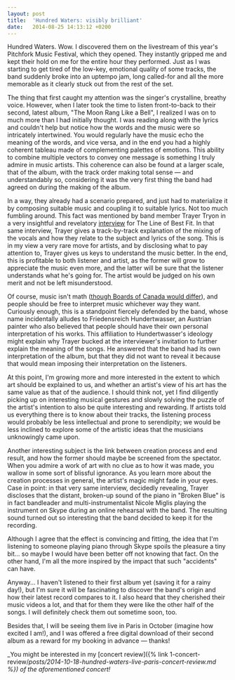 ```yaml
---
layout: post
title:  'Hundred Waters: visibly brilliant'
date:   2014-08-25 14:13:12 +0200
---
```


Hundred Waters. Wow. I discovered them on the livestream of this year's Pitchfork Music Festival, which they opened. They instantly gripped me and kept their hold on me for the entire hour they performed. Just as I was starting to get tired of the low-key, emotional quality of some tracks, the band suddenly broke into an uptempo jam, long called-for and all the more memorable as it clearly stuck out from the rest of the set.

The thing that first caught my attention was the singer's crystalline, breathy voice. However, when I later took the time to listen front-to-back to their second, latest album, "The Moon Rang Like a Bell", I realized I was on to much more than I had initially thought. I was reading along with the lyrics and couldn't help but notice how the words and the music were so intricately intertwined. You would regularly have the music echo the meaning of the words, and vice versa, and in the end you had a highly coherent tableau made of complementing palettes of emotions. This ability to combine multiple vectors to convey one message is something I truly admire in music artists. This coherence can also be found at a larger scale, that of the album, with the track order making total sense — and understandably so, considering it was the very first thing the band had agreed on during the making of the album.

In a way, they already had a scenario prepared, and just had to materialize it by composing suitable music and coupling it to suitable lyrics. Not too much fumbling around. This fact was mentioned by band member Trayer Tryon in a very insightful and revelatory [interview](https://www.thelineofbestfit.com/features/interviews/interview-trayer-tryon-of-hundred-waters-2014) for The Line of Best Fit. In that same interview, Trayer gives a track-by-track explanation of the mixing of the vocals and how they relate to the subject and lyrics of the song. This is in my view a very rare move for artists, and by disclosing what to pay attention to, Trayer gives us keys to understand the music better. In the end, this is profitable to both listener and artist, as the former will grow to appreciate the music even more, and the latter will be sure that the listener understands what he's going for. The artist would be judged on his own merit and not be left misunderstood.

Of course, music isn't math ([though Boards of Canada would differ](https://www.youtube.com/watch?v=F7bKe_Zgk4o)), and people should be free to interpret music whichever way they want. Curiously enough, this is a standpoint fiercely defended by the band, whose name incidentally alludes to Friedensreich Hundertwasser, an Austrian painter who also believed that people should have their own personal interpretation of his works. This affiliation to Hundertwasser's ideology might explain why Trayer bucked at the interviewer's invitation to further explain the meaning of the songs. He answered that the band had its own interpretation of the album, but that they did not want to reveal it because that would mean imposing their interpretation on the listeners.

At this point, I'm growing more and more interested in the extent to which art should be explained to us, and whether an artist's view of his art has the same value as that of the audience. I should think not, yet I find diligently picking up on interesting musical gestures and slowly solving the puzzle of the artist's intention to also be quite interesting and rewarding. If artists told us everything there is to know about their tracks, the listening process would probably be less intellectual and prone to serendipity; we would be less inclined to explore some of the artistic ideas that the musicians unknowingly came upon.

Another interesting subject is the link between creation process and end result, and how the former should maybe be screened from the spectator. When you admire a work of art with no clue as to how it was made, you wallow in some sort of blissful ignorance. As you learn more about the creation processes in general, the artist's magic might fade in your eyes. Case in point: in that very same interview, decidedly revealing, Trayer discloses that the distant, broken-up sound of the piano in "Broken Blue" is in fact bandleader and multi-instrumentalist Nicole Miglis playing the instrument on Skype during an online rehearsal with the band. The resulting sound turned out so interesting that the band decided to keep it for the recording.

Although I agree that the effect is convincing and fitting, the idea that I'm listening to someone playing piano through Skype spoils the pleasure a tiny bit... so maybe I would have been better off not knowing that fact. On the other hand, I'm all the more inspired by the impact that such "accidents" can have.

Anyway... I haven't listened to their first album yet (saving it for a rainy day!), but I'm sure it will be fascinating to discover the band's origin and how their latest record compares to it. I also heard that they cherished their music videos a lot, and that for them they were like the other half of the songs. I will definitely check them out sometime soon, too.

Besides that, I will be seeing them live in Paris in October (imagine how excited I am!), and I was offered a free digital download of their second album as a reward for my booking in advance — thanks!

_You might be interested in my [concert review]({% link 1-concert-review/_posts/2014-10-18-hundred-waters-live-paris-concert-review.md %}) of the aforementioned concert!_